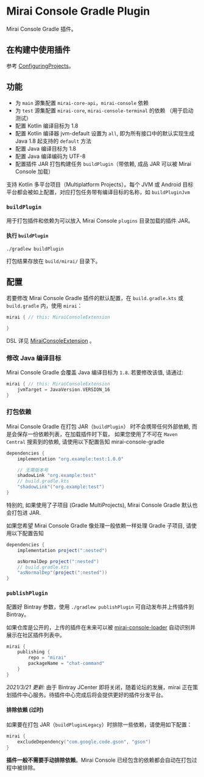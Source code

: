 # Mirai Console Gradle Plugin

Mirai Console Gradle 插件。

## 在构建中使用插件

参考 [ConfiguringProjects](../../docs/ConfiguringProjects.md#b使用-gradle-插件配置项目)。

## 功能

- 为 `main` 源集配置 `mirai-core-api`，`mirai-console` 依赖
- 为 `test` 源集配置 `mirai-core`, `mirai-console-terminal` 的依赖 （用于启动测试）
- 配置 Kotlin 编译目标为 1.8
- 配置 Kotlin 编译器 jvm-default 设置为 `all`, 即为所有接口中的默认实现生成 Java 1.8 起支持的 `default` 方法
- 配置 Java 编译目标为 1.8
- 配置 Java 编译编码为 UTF-8
- 配置插件 JAR 打包构建任务 `buildPlugin`（带依赖, 成品 JAR 可以被 Mirai Console 加载）

支持 Kotlin 多平台项目（Multiplatform Projects）。每个 JVM 或 Android 目标平台都会被如上配置，对应打包任务带有编译目标的名称，如 `buildPluginJvm`

### `buildPlugin`

用于打包插件和依赖为可以放入 Mirai Console `plugins` 目录加载的插件 JAR。

#### 执行 `buildPlugin`
```shell script
./gradlew buildPlugin
```

打包结果存放在 `build/mirai/` 目录下。

## 配置

若要修改 Mirai Console Gradle 插件的默认配置，在 `build.gradle.kts` 或 `build.gradle`
内，使用 `mirai`：

```kotlin
mirai { // this: MiraiConsoleExtension

}
```

DSL 详见 [MiraiConsoleExtension](src/main/kotlin/MiraiConsoleExtension.kt)
。

### 修改 Java 编译目标

Mirai Console Gradle 会覆盖 Java 编译目标为 `1.8`. 若要修改该值, 请通过:

```kotlin
mirai { // this: MiraiConsoleExtension
    jvmTarget = JavaVersion.VERSION_16
}
```

### 打包依赖

Mirai Console Gradle 在打包 JAR（`buildPlugin`） 时不会携带任何外部依赖,
而是会保存一份依赖列表，在加载插件时下载， 如果您使用了不可在 `Maven Central` 搜索到的依赖, 请使用以下配置告知
mirai-console-gradle

```groovy
dependencies {
    implementation "org.example:test:1.0.0"

    // 无需版本号
    shadowLink "org.example:test"
    // build.gradle.kts
    "shadowLink"("org.example:test")
}
```

特别的, 如果使用了子项目 (Gradle MultiProjects), Mirai Console Gradle 默认也会打包进 JAR.

如果您希望 Mirai Console Gradle 像处理一般依赖一样处理 Gradle 子项目, 请使用以下配置告知

```groovy
dependencies {
    implementation project(":nested")

    asNormalDep project(":nested")
    // build.gradle.kts
    "asNormalDep"(project(":nested"))
}
```

### `publishPlugin`

配置好 Bintray 参数，使用 `./gradlew publishPlugin` 可自动发布并上传插件到 Bintray。

如果仓库是公开的，上传的插件在未来可以被 [mirai-console-loader](https://github.com/iTXTech/mirai-console-loader) 自动识别并展示在社区插件列表中。

```kotlin
mirai {
    publishing {
        repo = "mirai"
        packageName = "chat-command"
    }
}
```

*2021/3/21 更新:* 由于 Bintray JCenter 即将关闭，随着论坛的发展，mirai 正在策划插件中心服务。待插件中心完成后将会提供更好的插件分发平台。

#### 排除依赖 (过时)

如果要在打包 JAR（`buildPluginLegacy`）时排除一些依赖，请使用如下配置：

```kotlin
mirai {
    excludeDependency("com.google.code.gson", "gson")
}
```

**插件一般不需要手动排除依赖**。Mirai Console 已经包含的依赖都会自动在打包过程中被排除。